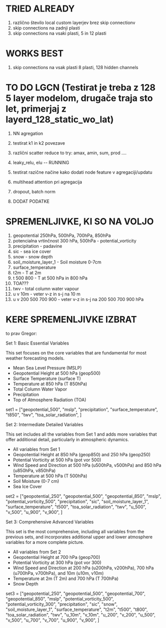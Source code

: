 # TRIED ALREADY

1) različno število local custom layerjev brez skip connectionv
2) skip connections na zadnji plasti
3) skip connections na vsaki plasti, 5 in 12 plasti


# WORKS BEST

1) skip connections na vsak plasti 8 plasti, 128 hidden channels


# TO DO LGCN (Testirat je treba z 128 5 layer modelom, drugače traja sto let, primerjaj z layerd_128_static_wo_lat)

1) NN agregation

2) testirat k1 in k2 povezave

3) različni scatter reduce to try: amax, amin, sum, prod ....

4) leaky_relu, elu -- RUNNING

5) testirat razične načine kako dodati node feature v agregaciji/updatu

6) multihead attention pri agregacija

7) dropout, batch norm

8) DODAT PODATKE


# SPREMENLJIVKE, KI SO NA VOLJO

1) geopotential 250hPa, 500hPa, 700hPa, 850hPa 
2) potencialna vrtinčnost 300 hPa, 500hPa - potential_vorticity
3) precipitation - padavine 
4) sic - sea ice cover 
5) snow - snow depth
6) soil_moisture_layer_1 - Soil moisture 0-7cm
7) surface_temperature
8) t2m - T at 2m
9) t 500 800 - T at 500 hPa in 800 hPa
10) TOA???
11) twv - total column water vapour
12) u v 10m - veter v-z in s-j na 10 m
13) u v 200 500 700 900 - veter v-z in s-j na 200 500 700 900 hPa

# KERE SPREMENLJIVKE IZBRAT

to prav Gregor:

Set 1: Basic Essential Variables

This set focuses on the core variables that are fundamental for most weather forecasting models.

* Mean Sea Level Pressure (MSLP)
* Geopotential Height at 500 hPa (geop500)
* Surface Temperature (surface T)
* Temperature at 850 hPa (T 850hPa)
* Total Column Water Vapor
* Precipitation
* Top of Atmosphere Radiation (TOA)

set1 = ["geopotential_500",
        "mslp",
        "precipitation",
        "surface_temperature",
        "t850",
        "twv",
        "toa_solar_radiation",
         ]

Set 2: Intermediate Detailed Variables

This set includes all the variables from Set 1 and adds more variables that offer additional detail, particularly in atmospheric dynamics.

* All variables from Set 1
* Geopotential Height at 850 hPa (geop850) and 250 hPa (geop250)
* Potential Vorticity at 500 hPa (pot vor 500)
* Wind Speed and Direction at 500 hPa (u500hPa, v500hPa) and 850 hPa (u850hPa, v850hPa)
* Temperature at 500 hPa (T 500hPa)
* Soil Moisture (0-7 cm)
* Sea Ice Cover


set2 = ["geopotential_250",
        "geopotential_500",
        "geopotential_850",
        "mslp",
        "potential_vorticity_500",
        "precipitation",
        "sic",
        "soil_moisture_layer_1",
        "surface_temperature",
        "t500",
        "toa_solar_radiation",
        "twv",
        "u_500",
        "v_500",
        "u_900",
        "v_900",
         ]

Set 3: Comprehensive Advanced Variables

This set is the most comprehensive, including all variables from the previous sets, and incorporates additional upper and lower atmosphere variables for a more complete picture.

* All variables from Set 2
* Geopotential Height at 700 hPa (geop700)
* Potential Vorticity at 300 hPa (pot vor 300)
* Wind Speed and Direction at 200 hPa (u200hPa, v200hPa), 700 hPa (u700hPa, v700hPa), and 10m (u10m, v10m)
* Temperature at 2m (T 2m) and 700 hPa (T 700hPa)
* Snow Depth

set3 = ["geopotential_250",
        "geopotential_500",
        "geopotential_700",
        "geopotential_850",
        "mslp",
        "potential_vorticity_500",
        "potential_vorticity_300",
        "precipitation",
        "sic",
        "snow",
        "soil_moisture_layer_1",
        "surface_temperature",
        "t2m",
        "t500",
        "t800",
        "toa_solar_radiation",
        "twv",
        "u_10m",
        "v_10m",
        "u_200",
        "v_200",
        "u_500",
        "v_500",
        "u_700",
        "v_700",
        "u_900",
        "v_900",
         ]